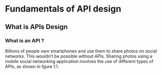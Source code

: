 # Fundamentals of API design

## What is APIs Design

### What is an API ?

Billions of people own smartphones and use them to share photos on social networks.
This wouldn’t be possible without APIs. Sharing photos using a mobile social networking application involves the use of different types of APIs, as shown in fgure 1.1.